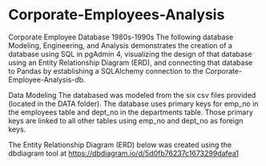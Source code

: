 # Corporate-Employees-Analysis
Corporate Employee Database 1980s-1990s
The following database Modeling, Engineering, and Analysis demonstrates the creation of a database using SQL in pgAdmin 4, visualizing the design of that database using an Entity Relationship Diagram (ERD), and connecting that database to Pandas by establishing a SQLAlchemy connection to the Corporate-Employee-Analysis-db.

Data Modeling
The databased was modeled from the six csv files provided (located in the DATA folder). The database uses primary keys for emp_no in the employees table and dept_no in the departments table. Those primary keys are linked to all other tables using emp_no and dept_no as foreign keys.

The Entity Relationship Diagram (ERD) below was created using the dbdiagram tool at https://dbdiagram.io/d/5d0fb76237c1673299dafea1

